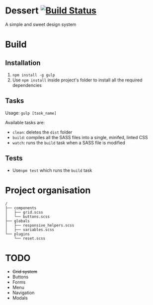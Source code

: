 Dessert [![Build Status](https://travis-ci.org/RulzUrLife/dessert.svg?branch=buttons-9)](https://travis-ci.org/RulzUrLife/dessert)
=======

A simple and sweet design system

# Build

## Installation
1. `npm install -g gulp`
2. Use `npm install` inside project's folder to install all the required dependencies

## Tasks
Usage: `gulp [task_name]`

Available tasks are:
* `clean`: deletes the `dist` folder
* `build`: compiles all the SASS files into a single, minifed, linted CSS
* `watch`: runs the `build` task when a SASS file is modified

## Tests
* Use`npm test` which runs the `build` task

# Project organisation
```
/
├── components
│   ├── grid.scss
│   └── buttons.scss
├── globals
│   ├── responsive_helpers.scss
│   ├── variables.scss
└── plugins
    └── reset.scss
```

# TODO
* ~~Grid system~~
* Buttons
* Forms
* Menu
* Navigation
* Modals
